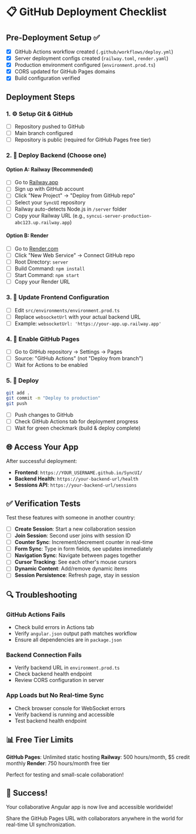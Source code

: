 # 📋 GitHub Deployment Checklist

## Pre-Deployment Setup ✅

- [x] GitHub Actions workflow created (`.github/workflows/deploy.yml`)
- [x] Server deployment configs created (`railway.toml`, `render.yaml`)  
- [x] Production environment configured (`environment.prod.ts`)
- [x] CORS updated for GitHub Pages domains
- [x] Build configuration verified

## Deployment Steps

### 1. ⚙️ Setup Git & GitHub
- [ ] Repository pushed to GitHub
- [ ] Main branch configured
- [ ] Repository is public (required for GitHub Pages free tier)

### 2. 🚀 Deploy Backend (Choose one)

#### Option A: Railway (Recommended)
- [ ] Go to [Railway.app](https://railway.app)
- [ ] Sign up with GitHub account
- [ ] Click "New Project" → "Deploy from GitHub repo"
- [ ] Select your `SyncUI` repository
- [ ] Railway auto-detects Node.js in `/server` folder
- [ ] Copy your Railway URL (e.g., `syncui-server-production-abc123.up.railway.app`)

#### Option B: Render
- [ ] Go to [Render.com](https://render.com)
- [ ] Click "New Web Service" → Connect GitHub repo
- [ ] Root Directory: `server`
- [ ] Build Command: `npm install`
- [ ] Start Command: `npm start`
- [ ] Copy your Render URL

### 3. 🔧 Update Frontend Configuration
- [ ] Edit `src/environments/environment.prod.ts`
- [ ] Replace `websocketUrl` with your actual backend URL
- [ ] Example: `websocketUrl: 'https://your-app.up.railway.app'`

### 4. 📱 Enable GitHub Pages
- [ ] Go to GitHub repository → Settings → Pages
- [ ] Source: "GitHub Actions" (not "Deploy from branch")
- [ ] Wait for Actions to be enabled

### 5. 🚀 Deploy
```bash
git add .
git commit -m "Deploy to production"
git push
```
- [ ] Push changes to GitHub
- [ ] Check GitHub Actions tab for deployment progress
- [ ] Wait for green checkmark (build & deploy complete)

## 🌐 Access Your App

After successful deployment:

- **Frontend**: `https://YOUR_USERNAME.github.io/SyncUI/`
- **Backend Health**: `https://your-backend-url/health`
- **Sessions API**: `https://your-backend-url/sessions`

## ✅ Verification Tests

Test these features with someone in another country:

- [ ] **Create Session**: Start a new collaboration session
- [ ] **Join Session**: Second user joins with session ID
- [ ] **Counter Sync**: Increment/decrement counter in real-time
- [ ] **Form Sync**: Type in form fields, see updates immediately
- [ ] **Navigation Sync**: Navigate between pages together
- [ ] **Cursor Tracking**: See each other's mouse cursors
- [ ] **Dynamic Content**: Add/remove dynamic items
- [ ] **Session Persistence**: Refresh page, stay in session

## 🔍 Troubleshooting

### GitHub Actions Fails
- Check build errors in Actions tab
- Verify `angular.json` output path matches workflow
- Ensure all dependencies are in `package.json`

### Backend Connection Fails
- Verify backend URL in `environment.prod.ts`
- Check backend health endpoint
- Review CORS configuration in server

### App Loads but No Real-time Sync
- Check browser console for WebSocket errors
- Verify backend is running and accessible
- Test backend health endpoint

## 📊 Free Tier Limits

**GitHub Pages**: Unlimited static hosting
**Railway**: 500 hours/month, $5 credit monthly
**Render**: 750 hours/month free tier

Perfect for testing and small-scale collaboration!

## 🎉 Success!

Your collaborative Angular app is now live and accessible worldwide!

Share the GitHub Pages URL with collaborators anywhere in the world for real-time UI synchronization.